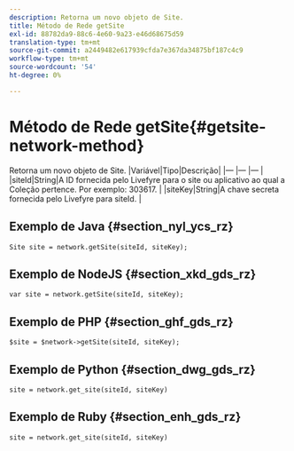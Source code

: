 ```yaml
---
description: Retorna um novo objeto de Site.
title: Método de Rede getSite
exl-id: 88782da9-88c6-4e60-9a23-e46d68675d59
translation-type: tm+mt
source-git-commit: a2449482e617939cfda7e367da34875bf187c4c9
workflow-type: tm+mt
source-wordcount: '54'
ht-degree: 0%

---
```


# Método de Rede getSite{#getsite-network-method}

Retorna um novo objeto de Site.
|Variável|Tipo|Descrição|
|— |— |— |
|siteId|String|A ID fornecida pelo Livefyre para o site ou aplicativo ao qual a Coleção pertence. Por exemplo: 303617.  |
|siteKey|String|A chave secreta fornecida pelo Livefyre para siteId.  |

## Exemplo de Java {#section_nyl_ycs_rz}

```
Site site = network.getSite(siteId, siteKey); 
```

## Exemplo de NodeJS {#section_xkd_gds_rz}

```
var site = network.getSite(siteId, siteKey); 
```

## Exemplo de PHP {#section_ghf_gds_rz}

```
$site = $network->getSite(siteId, siteKey);
```

## Exemplo de Python {#section_dwg_gds_rz}

```
site = network.get_site(siteId, siteKey) 
```

## Exemplo de Ruby {#section_enh_gds_rz}

```
site = network.get_site(siteId, siteKey) 
```
